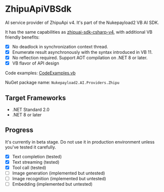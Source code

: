 # ZhipuApiVBSdk
AI service provider of ZhipuApi v4. It's part of the Nukepayload2 VB AI SDK.

It has the same capabilities as [zhipuai-sdk-csharp-v4](https://github.com/MetaGLM/zhipuai-sdk-csharp-v4), with additional VB friendly benefits:

- [x] No deadlock in synchronization context thread.
- [x] Enumerate result asynchronously with the syntax introduced in VB 11.
- [x] No reflection required. Support AOT compilation on .NET 8 or later.
- [x] VB flavor of API design

Code examples: [CodeExamples.vb](https://github.com/Nukepayload2/ZhipuApiVBSdk/blob/master/ZhipuApiExamples/CodeExamples.vb)

NuGet package name: `Nukepayload2.AI.Providers.Zhipu`

## Target Frameworks
- .NET Standard 2.0
- .NET 8 or later

## Progress
It's currently in beta stage. Do not use it in production environment unless you've tested it carefully.

- [x] Text completion (tested)
- [x] Text streaming (tested)
- [x] Tool call (tested)
- [ ] Image generation (implemented but untested)
- [ ] Image recognition (implemented but untested)
- [ ] Embedding (implemented but untested)